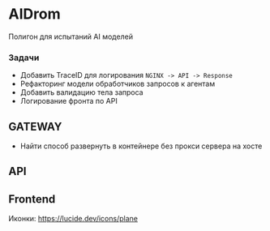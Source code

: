 # AIDrom

Полигон для испытаний AI моделей

### Задачи
- Добавить TraceID для логирования `NGINX -> API -> Response` 
- Рефакторинг модели обработчиков запросов к агентам
- Добавить валидацию тела запроса
- Логирование фронта по API

## GATEWAY

- Найти способ развернуть в контейнере без прокси сервера на хосте



## API

## Frontend

Иконки: https://lucide.dev/icons/plane
